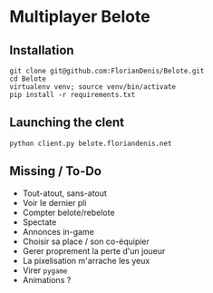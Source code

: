 # Multiplayer Belote


## Installation

```
git clone git@github.com:FlorianDenis/Belote.git
cd Belote
virtualenv venv; source venv/bin/activate
pip install -r requirements.txt
```

## Launching the clent

```
python client.py belote.floriandenis.net
```

## Missing / To-Do

 - Tout-atout, sans-atout
 - Voir le dernier pli
 - Compter belote/rebelote
 - Spectate
 - Annonces in-game
 - Choisir sa place / son co-équipier
 - Gerer proprement la perte d'un joueur
 - La pixelisation m'arrache les yeux
 - Virer `pygame`
 - Animations ?
